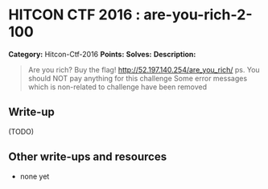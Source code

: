 # HITCON CTF 2016 : are-you-rich-2-100

**Category:** Hitcon-Ctf-2016
**Points:** 
**Solves:** 
**Description:**

> Are you rich? Buy the flag! <http://52.197.140.254/are_you_rich/> ps. You should NOT pay anything for this challenge Some error messages which is non-related to challenge have been removed


## Write-up

(TODO)

## Other write-ups and resources

* none yet
